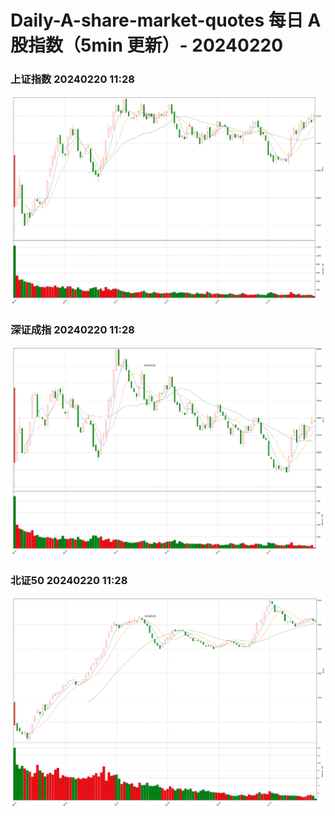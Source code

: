 
# Daily-A-share-market-quotes 每日 A 股指数（5min 更新）- 20240220

### 上证指数 20240220 11:28
![](./fig/2024/2/20240220-sh000001.png)

### 深证成指 20240220 11:28
![](./fig/2024/2/20240220-sz399001.png)

### 北证50 20240220 11:28
![](./fig/2024/2/20240220-bj899050.png)

